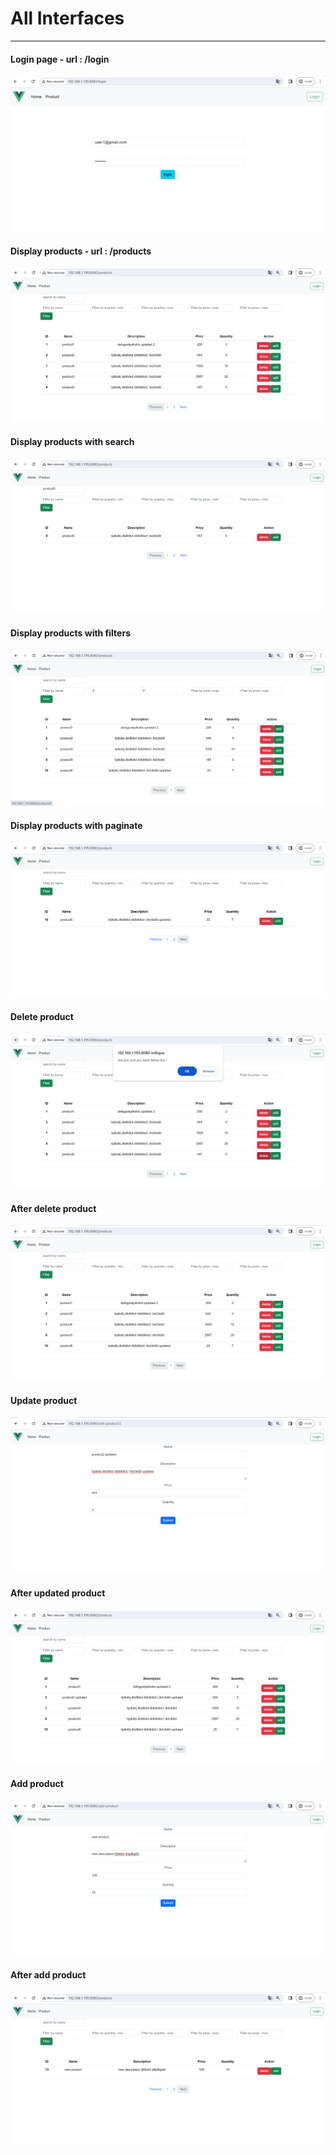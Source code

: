 <h1>All Interfaces</h1>
<hr/>
<h4>Login page - url : /login</h4>
<img src="captures/auth.png" />
<br/>
<h4>Display products - url : /products</h4>
<img src="captures/display-products.png" />
<br/>
<h4>Display products with search</h4>
<img src="captures/display-products-search.png" />
<br/>
<h4>Display products with filters</h4>
<img src="captures/display-products-filters.png" />
<br/>
<h4>Display products with paginate</h4>
<img src="captures/display-products-paginate.png" />
<br/>
<h4>Delete product</h4>
<img src="captures/confirm-delete.png" />
<br/>
<h4>After delete product</h4>
<img src="captures/after-delete.png" />
<br/>
<h4>Update product</h4>
<img src="captures/update-page.png" />
<br/>
<h4>After updated product</h4>
<img src="captures/after-update.png" />
<br/>
<h4>Add product</h4>
<img src="captures/add-product.png" />
<br/>
<h4>After add product</h4>
<img src="captures/after-addproduct.png" />
<br/>
